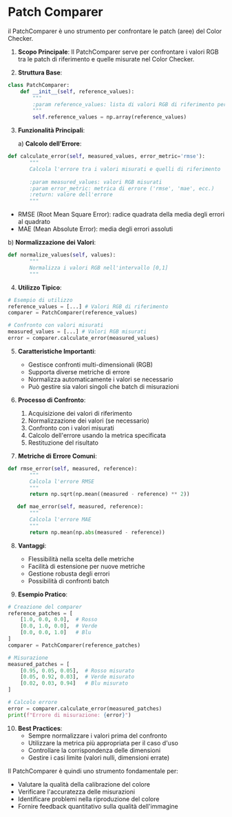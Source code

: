 # Patch Comparer

il PatchComparer è uno strumento per confrontare le patch (aree) del Color Checker.

1. **Scopo Principale**:
Il PatchComparer serve per confrontare i valori RGB tra le patch di riferimento e quelle misurate nel Color Checker.

2. **Struttura Base**:
```python
class PatchComparer:
    def __init__(self, reference_values):
        """
        :param reference_values: lista di valori RGB di riferimento per ogni patch
        """
        self.reference_values = np.array(reference_values)
```


3. **Funzionalità Principali**:

   a) **Calcolo dell'Errore**:
```python
def calculate_error(self, measured_values, error_metric='rmse'):
       """
       Calcola l'errore tra i valori misurati e quelli di riferimento
       
       :param measured_values: valori RGB misurati
       :param error_metric: metrica di errore ('rmse', 'mae', ecc.)
       :return: valore dell'errore
       """
```

   - RMSE (Root Mean Square Error): radice quadrata della media degli errori al quadrato
   - MAE (Mean Absolute Error): media degli errori assoluti

   b) **Normalizzazione dei Valori**:
```python
def normalize_values(self, values):
       """
       Normalizza i valori RGB nell'intervallo [0,1]
       """
```


4. **Utilizzo Tipico**:
```python
# Esempio di utilizzo
reference_values = [...] # Valori RGB di riferimento
comparer = PatchComparer(reference_values)

# Confronto con valori misurati
measured_values = [...] # Valori RGB misurati
error = comparer.calculate_error(measured_values)
```


5. **Caratteristiche Importanti**:
   - Gestisce confronti multi-dimensionali (RGB)
   - Supporta diverse metriche di errore
   - Normalizza automaticamente i valori se necessario
   - Può gestire sia valori singoli che batch di misurazioni

6. **Processo di Confronto**:
   1. Acquisizione dei valori di riferimento
   2. Normalizzazione dei valori (se necessario)
   3. Confronto con i valori misurati
   4. Calcolo dell'errore usando la metrica specificata
   5. Restituzione del risultato

7. **Metriche di Errore Comuni**:
```python
def rmse_error(self, measured, reference):
       """
       Calcola l'errore RMSE
       """
       return np.sqrt(np.mean((measured - reference) ** 2))

   def mae_error(self, measured, reference):
       """
       Calcola l'errore MAE
       """
       return np.mean(np.abs(measured - reference))
```


8. **Vantaggi**:
   - Flessibilità nella scelta delle metriche
   - Facilità di estensione per nuove metriche
   - Gestione robusta degli errori
   - Possibilità di confronti batch

9. **Esempio Pratico**:
```python
# Creazione del comparer
reference_patches = [
    [1.0, 0.0, 0.0],  # Rosso
    [0.0, 1.0, 0.0],  # Verde
    [0.0, 0.0, 1.0]   # Blu
]
comparer = PatchComparer(reference_patches)

# Misurazione
measured_patches = [
    [0.95, 0.05, 0.05],  # Rosso misurato
    [0.05, 0.92, 0.03],  # Verde misurato
    [0.02, 0.03, 0.94]   # Blu misurato
]

# Calcolo errore
error = comparer.calculate_error(measured_patches)
print(f"Errore di misurazione: {error}")
```


10. **Best Practices**:
    - Sempre normalizzare i valori prima del confronto
    - Utilizzare la metrica più appropriata per il caso d'uso
    - Controllare la corrispondenza delle dimensioni
    - Gestire i casi limite (valori nulli, dimensioni errate)

Il PatchComparer è quindi uno strumento fondamentale per:
- Valutare la qualità della calibrazione del colore
- Verificare l'accuratezza delle misurazioni
- Identificare problemi nella riproduzione del colore
- Fornire feedback quantitativo sulla qualità dell'immagine

